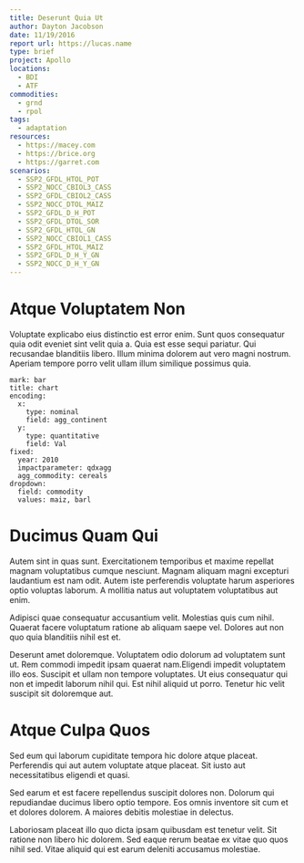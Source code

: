 ```yaml
---
title: Deserunt Quia Ut
author: Dayton Jacobson
date: 11/19/2016
report url: https://lucas.name
type: brief
project: Apollo
locations:
  - BDI
  - ATF
commodities:
  - grnd
  - rpol
tags:
  - adaptation
resources:
  - https://macey.com
  - https://brice.org
  - https://garret.com
scenarios:
  - SSP2_GFDL_HTOL_POT
  - SSP2_NOCC_CBIOL3_CASS
  - SSP2_GFDL_CBIOL2_CASS
  - SSP2_NOCC_DTOL_MAIZ
  - SSP2_GFDL_D_H_POT
  - SSP2_GFDL_DTOL_SOR
  - SSP2_GFDL_HTOL_GN
  - SSP2_NOCC_CBIOL1_CASS
  - SSP2_GFDL_HTOL_MAIZ
  - SSP2_GFDL_D_H_Y_GN
  - SSP2_NOCC_D_H_Y_GN
---
```

# Atque Voluptatem Non
Voluptate explicabo eius distinctio est error enim. Sunt quos consequatur quia odit eveniet sint velit quia a. Quia est esse sequi pariatur. Qui recusandae blanditiis libero. Illum minima dolorem aut vero magni nostrum. Aperiam tempore porro velit ullam illum similique possimus quia.

```vis
mark: bar
title: chart
encoding:
  x:
    type: nominal
    field: agg_continent
  y:
    type: quantitative
    field: Val
fixed:
  year: 2010
  impactparameter: qdxagg
  agg_commodity: cereals
dropdown:
  field: commodity
  values: maiz, barl
```

# Ducimus Quam Qui
Autem sint in quas sunt. Exercitationem temporibus et maxime repellat magnam voluptatibus cumque nesciunt. Magnam aliquam magni excepturi laudantium est nam odit. Autem iste perferendis voluptate harum asperiores optio voluptas laborum. A mollitia natus aut voluptatem voluptatibus aut enim.
 Adipisci quae consequatur accusantium velit. Molestias quis cum nihil. Quaerat facere voluptatum ratione ab aliquam saepe vel. Dolores aut non quo quia blanditiis nihil est et.
 Deserunt amet doloremque. Voluptatem odio dolorum ad voluptatem sunt ut. Rem commodi impedit ipsam quaerat nam.Eligendi impedit voluptatem illo eos. Suscipit et ullam non tempore voluptates. Ut eius consequatur qui non et impedit laborum nihil qui. Est nihil aliquid ut porro. Tenetur hic velit suscipit sit doloremque aut.

# Atque Culpa Quos
Sed eum qui laborum cupiditate tempora hic dolore atque placeat. Perferendis qui aut autem voluptate atque placeat. Sit iusto aut necessitatibus eligendi et quasi.
 Sed earum et est facere repellendus suscipit dolores non. Dolorum qui repudiandae ducimus libero optio tempore. Eos omnis inventore sit cum et et dolores dolorem. A maiores debitis molestiae in delectus.
 Laboriosam placeat illo quo dicta ipsam quibusdam est tenetur velit. Sit ratione non libero hic dolorem. Sed eaque rerum beatae ex vitae quo quos nihil sed. Vitae aliquid qui est earum deleniti accusamus molestiae.
